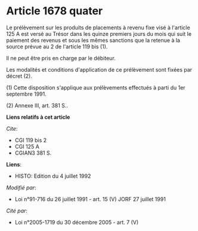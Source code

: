# Article 1678 quater

Le prélèvement sur les produits de placements à revenu fixe visé à l'article 125 A est versé au Trésor dans les quinze
premiers jours du mois qui suit le paiement des revenus et sous les mêmes sanctions que la retenue à la source prévue au 2 de
l'article 119 bis (1).

Il ne peut être pris en charge par le débiteur.

Les modalités et conditions d'application de ce prélèvement sont fixées par décret (2).

(1) Cette disposition s'applique aux prélèvements effectués à parti du 1er septembre 1991.

(2) Annexe III, art. 381 S..

**Liens relatifs à cet article**

_Cite_:

  - CGI 119 bis 2
  - CGI 125 A
  - CGIAN3 381 S.

**Liens**:

  - HISTO: Edition du 4 juillet 1992

_Modifié par_:

  - Loi n°91-716 du 26 juillet 1991 - art. 15 (V) JORF 27 juillet 1991

_Cité par_:

  - Loi n°2005-1719 du 30 décembre 2005 - art. 7 (V)
